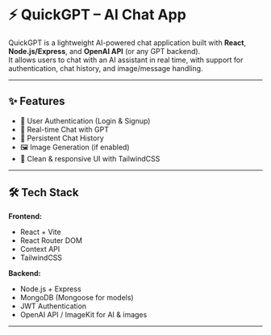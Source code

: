 # ⚡ QuickGPT – AI Chat App

QuickGPT is a lightweight AI-powered chat application built with **React**, **Node.js/Express**, and **OpenAI API** (or any GPT backend).  
It allows users to chat with an AI assistant in real time, with support for authentication, chat history, and image/message handling.

---

## ✨ Features
- 🔐 User Authentication (Login & Signup)
- 💬 Real-time Chat with GPT
- 📜 Persistent Chat History
- 🖼️ Image Generation (if enabled)
- 🎨 Clean & responsive UI with TailwindCSS

---

## 🛠️ Tech Stack
**Frontend:**
- React + Vite
- React Router DOM
- Context API 
- TailwindCSS

**Backend:**
- Node.js + Express
- MongoDB (Mongoose for models)
- JWT Authentication
- OpenAI API / ImageKit for AI & images

---

